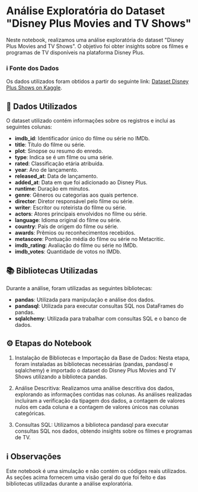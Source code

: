 # Análise Exploratória do Dataset "Disney Plus Movies and TV Shows"

Neste notebook, realizamos uma análise exploratória do dataset "Disney Plus Movies and TV Shows". O objetivo foi obter insights sobre os filmes e programas de TV disponíveis na plataforma Disney Plus.

### ℹ️ Fonte dos Dados
Os dados utilizados foram obtidos a partir do seguinte link: [Dataset Disney Plus Shows on Kaggle](https://www.kaggle.com/datasets/unanimad/disney-plus-shows).

## 🎲 Dados Utilizados
O dataset utilizado contém informações sobre os registros e inclui as seguintes colunas:

- **imdb_id**: Identificador único do filme ou série no IMDb.
- **title**: Título do filme ou série.
- **plot**: Sinopse ou resumo do enredo.
- **type**: Indica se é um filme ou uma série.
- **rated**: Classificação etária atribuída.
- **year**: Ano de lançamento.
- **released_at**: Data de lançamento.
- **added_at**: Data em que foi adicionado ao Disney Plus.
- **runtime**: Duração em minutos.
- **genre**: Gêneros ou categorias aos quais pertence.
- **director**: Diretor responsável pelo filme ou série.
- **writer**: Escritor ou roteirista do filme ou série.
- **actors**: Atores principais envolvidos no filme ou série.
- **language**: Idioma original do filme ou série.
- **country**: País de origem do filme ou série.
- **awards**: Prêmios ou reconhecimentos recebidos.
- **metascore**: Pontuação média do filme ou série no Metacritic.
- **imdb_rating**: Avaliação do filme ou série no IMDb.
- **imdb_votes**: Quantidade de votos no IMDb.

## 📚 Bibliotecas Utilizadas
Durante a análise, foram utilizadas as seguintes bibliotecas:

- **pandas**: Utilizada para manipulação e análise dos dados.
- **pandasql**: Utilizada para executar consultas SQL nos DataFrames do pandas.
- **sqlalchemy**: Utilizada para trabalhar com consultas SQL e o banco de dados.

## ⚙️ Etapas do Notebook

1. Instalação de Bibliotecas e Importação da Base de Dados: Nesta etapa, foram instaladas as bibliotecas necessárias (pandas, pandasql e sqlalchemy) e importado o dataset do Disney Plus Movies and TV Shows utilizando a biblioteca pandas.

2. Análise Descritiva: Realizamos uma análise descritiva dos dados, explorando as informações contidas nas colunas. As análises realizadas incluíram a verificação da tipagem dos dados, a contagem de valores nulos em cada coluna e a contagem de valores únicos nas colunas categóricas.

3. Consultas SQL: Utilizamos a biblioteca pandasql para executar consultas SQL nos dados, obtendo insights sobre os filmes e programas de TV.

## ℹ️ Observações
Este notebook é uma simulação e não contém os códigos reais utilizados. As seções acima fornecem uma visão geral do que foi feito e das bibliotecas utilizadas durante a análise exploratória.
